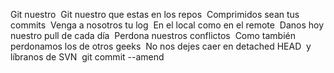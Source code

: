 
Git nuestro 
Git nuestro que estas en los repos 
Comprimidos sean tus commits 
Venga a nosotros tu log 
En el local como en el remote 
Danos hoy nuestro pull de cada día 
Perdona nuestros conflictos 
Como también perdonamos los de otros geeks 
No nos dejes caer en detached HEAD 
y líbranos de SVN 
git commit --amend
